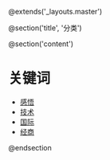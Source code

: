 @extends('_layouts.master')

@section('title', '分类')

@section('content')
    <h1>关键词</h1>
 <ul>
  <li><a href="/twitter" target="_blank">感悟</a></li>
  <li><a href="/github" target="_blank">技术</a></li>
  <li><a href="/github" target="_blank">国际</a></li>
  <li><a href="/github" target="_blank">经商</a></li>
    </ul>
@endsection
